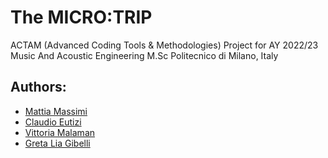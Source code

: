 # The MICRO:TRIP
ACTAM (Advanced Coding Tools &amp; Methodologies) Project for AY 2022/23
Music And Acoustic Engineering M.Sc Politecnico di Milano, Italy
## Authors: 
* [Mattia Massimi](https://github.com/mattiamassimi)
* [Claudio Eutizi](https://github.com/claudioeutizi)
* [Vittoria Malaman](https://github.com/VittoriaMalaman)
* [Greta Lia Gibelli](https://github.com/gretagib)



